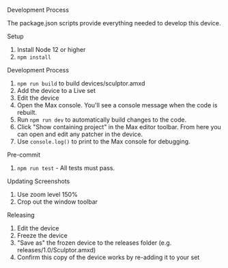 Development Process

The package.json scripts provide everything needed to develop this device.

Setup
1. Install Node 12 or higher
2. `npm install`

Development Process
1. `npm run build` to build devices/sculptor.amxd
2. Add the device to a Live set
3. Edit the device
4. Open the Max console. You'll see a console message when the code is rebuilt.
5. Run `npm run dev` to automatically build changes to the code.
6. Click "Show containing project" in the Max editor toolbar. From here you can open and edit any patcher in the device.
7. Use `console.log()` to print to the Max console for debugging.

Pre-commit
1. `npm run test` - All tests must pass.

Updating Screenshots
1. Use zoom level 150%
2. Crop out the window toolbar

Releasing
1. Edit the device
2. Freeze the device
3. "Save as" the frozen device to the releases folder (e.g. releases/1.0/Sculptor.amxd)
4. Confirm this copy of the device works by re-adding it to your set
